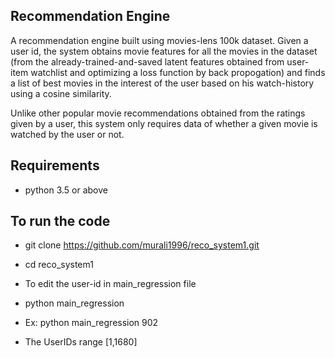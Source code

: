 **Recommendation Engine**
--------------------------
A recommendation engine built using movies-lens 100k dataset.
Given a user id, the system obtains movie features for all the movies in the dataset (from the already-trained-and-saved latent features obtained from user-item watchlist and optimizing a loss function by back propogation) and finds a list of best movies in the interest of the user based on his watch-history using a cosine similarity. 

Unlike other popular movie recommendations obtained from the ratings given by a user, this system only requires data of whether a given movie is watched by the user or not. 

**Requirements**
----------------
- python 3.5 or above


**To run the code**
----------
- git clone https://github.com/murali1996/reco_system1.git
- cd reco_system1
- To edit the user-id in main_regression file
- python main_regression <userID>

- Ex: python main_regression 902
- The UserIDs range [1,1680]
